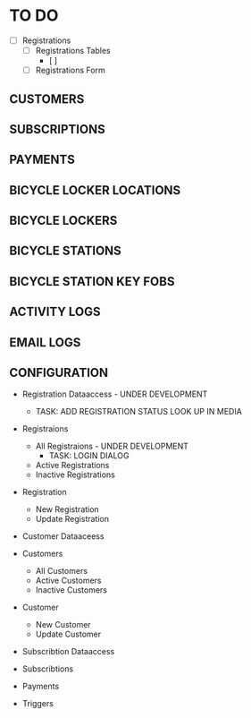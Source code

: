 # TO DO

- [ ] Registrations
  - [ ] Registrations Tables
    - [ ] 
  - [ ] Registrations Form

## CUSTOMERS

## SUBSCRIPTIONS

## PAYMENTS

## BICYCLE LOCKER LOCATIONS

## BICYCLE LOCKERS

## BICYCLE STATIONS

## BICYCLE STATION KEY FOBS

## ACTIVITY LOGS

## EMAIL LOGS

## CONFIGURATION



- Registration Dataaccess - UNDER DEVELOPMENT
  - TASK: ADD REGISTRATION STATUS LOOK UP IN MEDIA

- Registraions 
  - All Registraions - UNDER DEVELOPMENT
    - TASK: LOGIN DIALOG
  - Active Registrations 
  - Inactive Registrations

- Registration
  - New Registration
  - Update Registration

- Customer Dataaceess

- Customers
  - All Customers
  - Active Customers
  - Inactive Customers

- Customer
  - New Customer
  - Update Customer

- Subscribtion Dataaccess

- Subscribtions

- Payments

- Triggers

